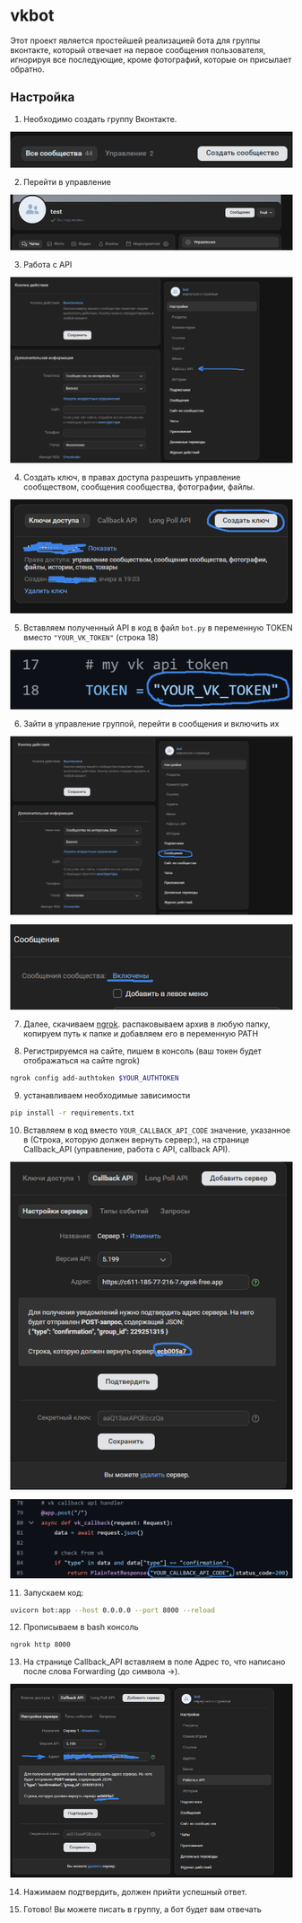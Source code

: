 # vkbot
Этот проект является простейшей реализацией бота для группы вконтакте, который отвечает на первое сообщения пользователя, игнорируя все последующие, кроме фотографий, которые он присылает обратно.
## Настройка

1) Необходимо создать группу Вконтакте.

   
![Создание группы](images/изображение_2025-02-04_140410416.png)


2) Перейти в управление


![Управление](images/изображение_2025-02-04_140443937.png)

 
3) Работа с API


![API](images/api.png)


4) Создать ключ, в правах доступа разрешить управление сообществом, сообщения сообщества, фотографии, файлы.


![Создать ключ](images/token.png)

   
5) Вставляем полученный API в код в файл ```bot.py``` в переменную TOKEN вместо ```"YOUR_VK_TOKEN"``` (строка 18)


![токен в код](images/code_token.png)


6) Зайти в управление группой, перейти в сообщения и включить их

![Сообщения](images/messages.png)

![Включить сообщения](images/enable%20messages.png)


    
7) Далее, скачиваем [ngrok](https://ngrok.com). распаковываем архив в любую папку, копируем путь к папке и добавляем его в переменную PATH

8) Регистрируемся на сайте, пишем в консоль (ваш токен будет отображаться на сайте ngrok)
```bash
ngrok config add-authtoken $YOUR_AUTHTOKEN
```
9) устанавливаем необходимые зависимости
```bash
pip install -r requirements.txt
```
10) Вставляем в код вместо ```YOUR_CALLBACK_API_CODE``` значение, указанное в (Строка, которую должен вернуть сервер:), на странице Callback_API (управление, работа с API, callback API).


![ответ](images/response.png)

![Код](images/code.png)


11) Запускаем код:
```bash
uvicorn bot:app --host 0.0.0.0 --port 8000 --reload
```

12) Прописываем в bash консоль
```bash
ngrok http 8000
```

13) На странице Callback_API вставляем в поле Адрес то, что написано после слова Forwarding (до символа ->).


![Подтверждение](images/proof.png)


14) Нажимаем подтвердить, должен прийти успешный ответ.

15) Готово! Вы можете писать в группу, а бот будет вам отвечать
